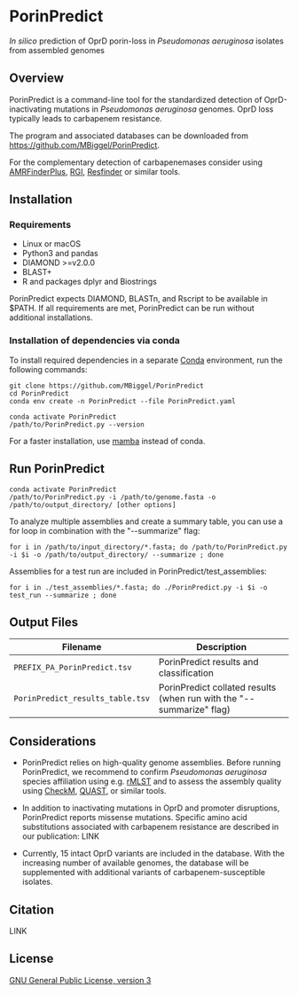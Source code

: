 # PorinPredict

*In silico* prediction of OprD porin-loss in *Pseudomonas aeruginosa* isolates from assembled genomes

## Overview

PorinPredict is a command-line tool for the standardized detection of OprD-inactivating mutations in *Pseudomonas aeruginosa* genomes.
OprD loss typically leads to carbapenem resistance.

The program and associated databases can be downloaded from https://github.com/MBiggel/PorinPredict.

For the complementary detection of carbapenemases consider using
[AMRFinderPlus](https://github.com/ncbi/amr#ncbi-antimicrobial-resistance-gene-finder-amrfinderplus),
[RGI](https://card.mcmaster.ca/analyze/rgi),
[Resfinder](https://cge.cbs.dtu.dk/services/ResFinder/)
or similar tools. 


## Installation

### Requirements

* Linux or macOS
* Python3 and pandas 
* DIAMOND >=v2.0.0
* BLAST+
* R and packages dplyr and Biostrings

PorinPredict expects DIAMOND, BLASTn, and Rscript to be available in $PATH.
If all requirements are met, PorinPredict can be run without additional installations.

### Installation of dependencies via conda

To install required dependencies in a separate [Conda](https://conda.io/docs/install/quick.html) environment, run the following commands:
```
git clone https://github.com/MBiggel/PorinPredict
cd PorinPredict
conda env create -n PorinPredict --file PorinPredict.yaml

conda activate PorinPredict
/path/to/PorinPredict.py --version
```
For a faster installation, use [mamba](https://github.com/mamba-org/mamba) instead of conda.

## Run PorinPredict

```
conda activate PorinPredict
/path/to/PorinPredict.py -i /path/to/genome.fasta -o /path/to/output_directory/ [other options]
```

To analyze multiple assemblies and create a summary table, you can use a for loop in combination with the "--summarize" flag:
```
for i in /path/to/input_directory/*.fasta; do /path/to/PorinPredict.py -i $i -o /path/to/output_directory/ --summarize ; done
```

Assemblies for a test run are included in PorinPredict/test_assemblies:
```
for i in ./test_assemblies/*.fasta; do ./PorinPredict.py -i $i -o test_run --summarize ; done
```

## Output Files

Filename | Description
---------|------------
`PREFIX_PA_PorinPredict.tsv` | PorinPredict results and classification
`PorinPredict_results_table.tsv` | PorinPredict collated results (when run with the "--summarize" flag)

## Considerations

* PorinPredict relies on high-quality genome assemblies. Before running PorinPredict, we recommend to confirm *Pseudomonas aeruginosa* species affiliation using e.g. [rMLST](https://pubmlst.org/species-id) and to assess the assembly quality using [CheckM](https://github.com/Ecogenomics/CheckM/wiki), [QUAST](http://quast.sourceforge.net/), or similar tools.

* In addition to inactivating mutations in OprD and promoter disruptions, PorinPredict reports missense mutations. Specific amino acid substitutions associated with carbapenem resistance are described in our publication: LINK

* Currently, 15 intact OprD variants are included in the database. With the increasing number of available genomes, the database will be supplemented with additional variants of carbapenem-susceptible isolates.

## Citation

LINK

## License

[GNU General Public License, version 3](https://www.gnu.org/licenses/gpl-3.0.html)

